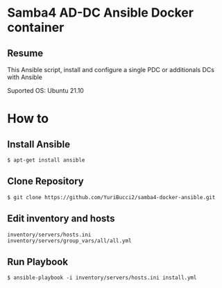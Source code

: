 # Samba4 AD-DC Ansible Docker container

## Resume
This Ansible script, install and configure a single PDC or additionals DCs with Ansible

Suported OS: Ubuntu 21.10

# How to
## Install Ansible

```
$ apt-get install ansible
```

## Clone Repository

```
$ git clone https://github.com/YuriBucci2/samba4-docker-ansible.git
```
## Edit inventory and hosts
```
inventory/servers/hosts.ini
inventory/servers/group_vars/all/all.yml
```

## Run Playbook
```
$ ansible-playbook -i inventory/servers/hosts.ini install.yml
```